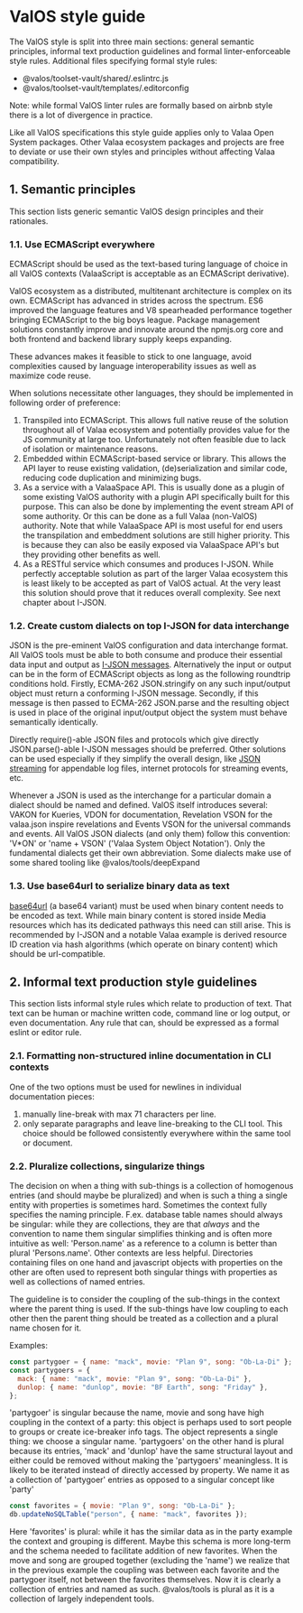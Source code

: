 
# ValOS style guide
[//]: # (don't edit auto-generated file - generated at @valos/vault root with)
[//]: # (vlm --markdown . require packages/toolset-vault/template.vdon/STYLE.vdon > STYLE.md)
The ValOS style is split into three main sections: general semantic
principles, informal text production guidelines and formal
linter-enforceable style rules.
Additional files specifying formal style rules:
- @valos/toolset-vault/shared/.eslintrc.js
- @valos/toolset-vault/templates/.editorconfig

Note: while formal ValOS linter rules are formally based on airbnb
style there is a lot of divergence in practice.

Like all ValOS specifications this style guide applies only to Valaa
Open System packages. Other Valaa ecosystem packages and projects are
free to deviate or use their own styles and principles without
affecting Valaa compatibility.

## 1. Semantic principles
This section lists generic semantic ValOS design principles and their
rationales.

### 1.1. Use ECMAScript everywhere
ECMAScript should be used as the text-based turing language of choice
in all ValOS contexts (ValaaScript is acceptable as an ECMAScript
derivative).

ValOS ecosystem as a distributed, multitenant architecture is complex
on its own. ECMAScript has advanced in strides across the spectrum. ES6
improved the language features and V8 spearheaded performance together
bringing ECMAScript to the big boys league. Package management
solutions constantly improve and innovate around the npmjs.org core and
both frontend and backend library supply keeps expanding.

These advances makes it feasible to stick to one language, avoid
complexities caused by language interoperability issues as well as
maximize code reuse.

When solutions necessitate other languages, they should be implemented
in following order of preference:
1. Transpiled into ECMAScript.
   This allows full native reuse of the solution throughout all of
   Valaa ecosystem and potentially provides value for the JS community
   at large too. Unfortunately not often feasible due to lack of
   isolation or maintenance reasons.
2. Embedded within ECMAScript-based service or library.
   This allows the API layer to reuse existing validation,
   (de)serialization and similar code, reducing code duplication and
   minimizing bugs.
3. As a service with a ValaaSpace API.
   This is usually done as a plugin of some existing ValOS authority
   with a plugin API specifically built for this purpose. This can also
   be done by implementing the event stream API of some authority. Or
   this can be done as a full Valaa (non-ValOS) authority.
   Note that while ValaaSpace API is most useful for end users the
   transpilation and embeddment solutions are still higher priority.
   This is because they can also be easily exposed via ValaaSpace API's
   but they providing other benefits as well.
4. As a RESTful service which consumes and produces I-JSON.
   While perfectly acceptable solution as part of the larger Valaa
   ecosystem this is least likely to be accepted as part of ValOS
   actual. At the very least this solution should prove that it reduces
   overall complexity.
   See next chapter about I-JSON.

### 1.2. Create custom dialects on top I-JSON for data interchange
JSON is the pre-eminent ValOS configuration and data interchange
format. All ValOS tools must be able to both consume and produce their
essential data input and output as
[I-JSON messages](https://tools.ietf.org/html/rfc7493).
Alternatively the input or output can be in the form of ECMAScript
objects as long as the following roundtrip conditions hold. Firstly,
ECMA-262 JSON.stringify on any such input/output object must return a
conforming I-JSON message. Secondly, if this message is then passed to
ECMA-262 JSON.parse and the resulting object is used in place of the
original input/output object the system must behave semantically
identically.

Directly require()-able JSON files and protocols which give directly
JSON.parse()-able I-JSON messages should be preferred. Other solutions
can be used especially if they simplify the overall design, like
[JSON streaming](https://en.wikipedia.org/wiki/JSON_streaming)
for appendable log files, internet protocols for streaming events, etc.

Whenever a JSON is used as the interchange for a particular domain a
dialect should be named and defined.
ValOS itself introduces several: VAKON for Kueries, VDON for
documentation, Revelation VSON for the valaa.json inspire revelations
and Events VSON for the universal commands and events.
All ValOS JSON dialects (and only them) follow this convention: 'V*ON'
or 'name + VSON' ('Valaa System Object Notation'). Only the fundamental
dialects get their own abbreviation.
Some dialects make use of some shared tooling like
@valos/tools/deepExpand

### 1.3. Use base64url to serialize binary data as text
[base64url](https://tools.ietf.org/html/rfc4648#section-5)
(a base64 variant) must be used when binary content needs to be encoded
as text. While main binary content is stored inside Media resources
which has its dedicated pathways this need can still arise. This is
recommended by I-JSON and a notable Valaa example is derived resource
ID creation via hash algorithms (which operate on binary content) which
should be url-compatible.

## 2. Informal text production style guidelines
This section lists informal style rules which relate to production of
text. That text can be human or machine written code, command line or
log output, or even documentation. Any rule that can, should be
expressed as a formal eslint or editor rule.

### 2.1. Formatting non-structured inline documentation in CLI contexts
One of the two options must be used for newlines in individual
documentation pieces:
1. manually line-break with max 71 characters per line.
2. only separate paragraphs and leave line-breaking to the CLI tool.
This choice should be followed consistently everywhere within the same
tool or document.

### 2.2. Pluralize collections, singularize things
The decision on when a thing with sub-things is a collection of
homogenous entries (and should maybe be pluralized) and when is such a
thing a single entity with properties is sometimes hard.
Sometimes the context fully specifies the naming principle. F.ex.
database table names should always be singular: while they are
collections, they are that _always_ and the convention to name them
singular simplifies thinking and is often more intuitive as well:
'Person.name' as a reference to a column is better than plural
'Persons.name'.
Other contexts are less helpful. Directories containing files on one
hand and javascript objects with properties on the other are often used
to represent both singular things with properties as well as
collections of named entries.

The guideline is to consider the coupling of the sub-things in the
context where the parent thing is used. If the sub-things have low
coupling to each other then the parent thing should be treated as a
collection and a plural name chosen for it.

Examples:
```javascript
const partygoer = { name: "mack", movie: "Plan 9", song: "Ob-La-Di" };
const partygoers = {
  mack: { name: "mack", movie: "Plan 9", song: "Ob-La-Di" },
  dunlop: { name: "dunlop", movie: "BF Earth", song: "Friday" },
};
 ```

'partygoer' is singular because the name, movie and song have high
coupling in the context of a party: this object is perhaps used to sort
people to groups or create ice-breaker info tags. The object represents
a single thing: we choose a singular name.
'partygoers' on the other hand is plural because its entries, 'mack'
and 'dunlop' have the same structural layout and either could be
removed without making the 'partygoers' meaningless. It is likely to be
iterated instead of directly accessed by property. We name it as a
collection of 'partygoer' entries as opposed to a singular concept like
'party'

```javascript
const favorites = { movie: "Plan 9", song: "Ob-La-Di" };
db.updateNoSQLTable("person", { name: "mack", favorites });
 ```

Here 'favorites' is plural: while it has the similar data as in the
party example the context and grouping is different. Maybe this schema
is more long-term and the schema needed to facilitate addition of new
favorites. When the move and song are grouped together (excluding the
'name') we realize that in the previous example the coupling was
between each favorite and the partygoer itself, not between the
favorites themselves. Now it is clearly a collection of entries and
named as such.
@valos/tools is plural as it is a collection of largely independent
tools.
